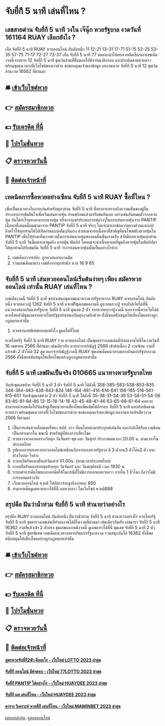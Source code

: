 # จับยี่กี 5 นาที เล่นที่ไหน ?
## เลขสายด่วน จับยี่กี 5 นาที วงใน เจ๊นุ๊ก หวยรัฐบาล งวดวันที่ 161164 RUAY เลือกยังไง ?
เบิ้ล จับยี่กี 5 นาที RUAY หวยออนไลน์ อันดับหนึ่ง 11
12-21
13-31
17-71
51-15
52-25
53-35
57-75
71-17
72-27
73-37
เบิ้ล จับยี่กี 5 นาที 77
ขอแนะนำให้คอหวยคัดเลือกเอาเลขเด็ดงวดนี้จากหวย 12 จับยี่กี 5 นาที ชุดเงินล้านที่ชื่นชอบไปพิจารณาอีกรอบ และฝากติดตามหวยลาว พร้อมชุดแนวทางที่เว็บไซต์ของเราด้วย
ขอขอบคุณเจ้าของข้อมูล
ผลงานหวย จับยี่กี 5 นาที 12 ชุดเงินล้านงวด 16562 ที่ผ่านมา


## 🛎 [เข้าเว็บไซต์หวย](https://bit.ly/3BG5bNw)
## 👉 [สมัครสมาชิกหวย](https://bit.ly/3BG5bNw)
## 💵 [รับเครดิต ที่นี่](https://bit.ly/3C3mvgS)
## 👑 [โปรโมชั่นหวย](https://bit.ly/3C3mvgS)
## 📋 [ตรวจหวยวันนี้](https://bit.ly/3C3mvgS)
## 📱 [ติดต่อเจ้าหน้าที่](https://bit.ly/3C3mvgS)

## เทคนิคการซื้อหวยอย่างเซียน จับยี่กี 5 นาที RUAY ซื้อที่ไหน ?
เพื่อเป็นแนวทางในการเล่นสำหรับทุกๆท่าน จับยี่กี 5 นาที ที่อยากจะทราบถึงความเห็นของผู้อื่นประกอบการตัดสินใจเพื่อเริ่มเล่นหวยหุ้น ท่านพร้อมแล้วมารับชมกันเลย
อย่างเช่นกันหมดตัวจากหวยหุ้น กันได้กำไรมหาศาลจากหวยหุ้น หรือการแชร์ประสบการณ์ต่างๆในการเล่นหวยหุ้นจาก PANTIP
เนื้อหาทั้งหมดนี้ผมนำมาจาก PANTIP จับยี่กี 5 นาที จริงๆ โดยจะนำเอาข้อความบางส่วนและแปะลิงค์ไว้ให้ทุกท่านได้ไปเปิดอ่านแบบเต็มๆกันเอง ด้วยผมจะย่อเนื้อหาที่สำคัญที่คนโพสต์ถึงหวยหุ้นใน PANTIP เพื่อให้ท่านเห็นภาพรวมในการเล่นหวยหุ้นของคนอื่นนั่นเองครับ
สวัสดีคอหวยหุ้นทุกท่าน จับยี่กี 5 นาที วันนี้ผมจะมาพูดถึง หวยหุ้น พันทิป โดยผมจะนำเนื้อหาคนที่พูดถึงหวยหุ้นในพันทิปมาให้ทุกท่านได้รับชมกัน จับยี่กี 5 นาที ว่าการเล่นหวยหุ้นนั้นเป็นอย่างไรบ้าง
1. เลขเด็ดอาจารย์ดัง  ถูกหวยหลายงวดติด
2. รวมเลขเด็ดมาแรง เลขดังจากทุกสำนัก หวย 16 9 65

## จับยี่กี 5 นาที เล่นหวยออนไลน์เริ่มต้นง่ายๆ เพียง สมัครหวยออนไลน์ เท่านั้น RUAY เล่นที่ไหน ?
เลขเด็ดงวดนี้ จับยี่กี 5 นาที ขอนำเสนอชุดเลขแนวทางหวยรัฐบาลจาก RUAY หวยออนไลน์ อันดับหนึ่ง หวยหลวงปู่ 1262 จับยี่กี 5 นาที แจกฟรีชุดเลขผลงานดี ดูหวยหลวงปู่ จากถ้ำลิเจียได้ที่นี่ แนวทางสลากกินแบ่งรัฐบาล จับยี่กี 5 นาที ชุดเลข 2 ตัว จากหวยหลวงปู่งวดนี้ นอกจากนี้ทางเว็บไซต์หวยไทยยังมีชุดเลขจากหวยไทยรัฐมาทำเสนอกันทุกงวดอีกด้วย ทั้งนี้ขอสนับสนุนให้เสี่ยงโชคอย่างถูกกฎหมายเท่านั้น
1. หวยฮานอยพิเศษออกผลยังไง ดูผลได้ที่ไหน

หวยไทยรัฐ จับยี่กี 5 นาที RUAY รวย หวยออนไลน์ เป็นชุดตารางเลขเด่นที่ทำผลงานได้ดีในงวดวันที่ 16 เมษายน 2566 ที่ผ่านมา เช่นเดียวกับ หวยอาจารย์ณัฏฐ์ 2566 เข้าต่อเนื่อง 2 งวดซ้อน งวดที่แล้วเข้า 2 ตัวโต๊ด 32 ดูหวยอาจารย์ณัฏฐ์งวดนี้ RUAY ชุดเลขเด็ดแนวทางสลากกินแบ่งรัฐบาลงวด 2566 ทั้งนี้ขอสนับสนุนให้เสี่ยงโชคอย่างถูกกฎหมายเท่านั้น

## จับยี่กี 5 นาที เลขฝันเป็นจริง 010665 แนวทางหวยรัฐบาลไทย
จับเข้าชุดเลขท้าย จับยี่กี 5 นาที 3 ตัว จับยี่กี 5 นาที ได้ดังนี้
358-385-583-538-853-835
348-384-483-438-843-834
146-164-461-416-614-641
156-165-516-561-615-651
จับเข้าชุดเลขท้าย 2 ตัว จับยี่กี 5 นาที ได้ดังนี้
35-38-31-34-36
53-58-51-54-56
83-85-81-84-86
13-15-18-14-16
43-45-48-41-46
63-65-68-61-64
คอหวยสามารถนำเลขเด็ดไปจับเข้าคู่เป็นแนวทางเสี่ยงโชคเพิ่มเติมได้อีกรอบ จับยี่กี 5 นาที และฝากติดตามหวยลาว พร้อมชุดแนวทางที่เว็บไซต์ของเราด้วย
ขอขอบคุณเจ้าของข้อมูล
ผลงานหวยปกเขียวงวด 2566 ที่ผ่านมา
1. เป็นการเล่นหวยล็อตเตอรี่ของ สปป. ลาว ที่คนไทยนำมาประยุกต์เล่นกัน และกำลังได้รับความนิยมเป็นอย่างมากใน ขณะนี้ สำหรับผู้ที่ต้องการเสี่ยงโชค
2. หวยลาวจะออกผลรางวัลทุก วันจันทร์-พุธ และ วันศุกร์ ประกาศผลเวลา 20.00 น. ตามเวลาในประเทศไทย
3. รูปแบบการแทงหวยลาวออนไลน์เหมือนกับการแทงหวยรัฐบาล มี 3 ตัวบน3 ตัวโต๊ด2 ตัว บน-ล่างวิ่งบน-วิ่งล่าง
4. ระบบเปิดรับเเทงตั้งเเต่วันเสาร์ 01.00น. (ตามเวลาประเทศไทย)
5. ระบบปิดรับแทงรอบสุดท้ายทุก วันจันทร์ และ วันพฤหัสบดี เวลา 1930 น.
6. ระบบทำการคืนโพยเเละเครดิตให้ในกรณีที่ไม่มีการออกผลหวยลาว ภายใน 1 ชั่วโมง ถือว่าไม่มีการออกผลรางวัล
7. เว็บหวยออนไลน์ หวยดี ให้อัตราจ่ายสูงถึงบาทละ 850
8. สามารถเช็คดูผลหวยลาวได้ที่นี้ ผลหวยลาว ในเว็บไซต์ หวยดี888

## สรุปคือ ฝันว่าน้ำท่วม จับยี่กี 5 นาที ทำนายว่าอย่างไร
สรุปคือ RUAY หวยออนไลน์ อันดับหนึ่ง ฝันว่าน้ำท่วม จับยี่กี 5 นาที ทำนายว่าอย่างไร หวยไทยรัฐ จับยี่กี 5 นาที ชุดตารางเลขเด่นที่ทำผลงานได้ดีในงวดที่ผ่านมา เช่นเดียวกันกับ เลขดารา จับยี่กี 5 นาที 16362 งวดที่แล้วเข้า 2 ตัวตรง ชุดเลขผลงานดีงวดนี้ ดูเลขดาราได้ที่นี่ ชุดเลข จับยี่กี 5 นาที 2 ตัว จับยี่กี 5 นาที สูตรพิเศษ เลขเด็ดแนวทางสลากกินแบ่งรัฐบาลงวด รวมสนุกกันได้ 16362 ทั้งนี้ขอสนับสนุนให้เสี่ยงโชคอย่างถูกกฎหมายเท่านั้น

## 🛎 [เข้าเว็บไซต์หวย](https://bit.ly/3BG5bNw)
## 👉 [สมัครสมาชิกหวย](https://bit.ly/3BG5bNw)
## 💵 [รับเครดิต ที่นี่](https://bit.ly/3C3mvgS)
## 👑 [โปรโมชั่นหวย](https://bit.ly/3C3mvgS)
## 📋 [ตรวจหวยวันนี้](https://bit.ly/3C3mvgS)
## 📱 [ติดต่อเจ้าหน้าที่](https://bit.ly/3C3mvgS)

#### [สูตรหวยจับยี่กี2ตัว คืออะไร - เว็บใหม่ LOTTO 2023 ล่าสุด](https://atom.io/themes/สูตรหวยจับยี่กี2ตัว%20คืออะไร%20-%20เว็บใหม่%20lotto%202023%20ล่าสุด)
#### [จับยี่กี ออนไลน์ มีคำตอบ - เว็บใหม่ 77LOTTO 2023 ล่าสุด](https://atom.io/themes/จับยี่กี%20ออนไลน์%20มีคำตอบ%20-%20เว็บใหม่%2077lotto%202023%20ล่าสุด)
#### [จับยี่กี PANTIP ได้อย่างไร - เว็บใหม่ HUAYDEE 2023 ล่าสุด](https://atom.io/themes/จับยี่กี%20pantip%20ได้อย่างไร%20-%20เว็บใหม่%20huaydee%202023%20ล่าสุด)
#### [จับยี่กี ผล เล่นที่ไหน - เว็บใหม่ HUAYDEE 2023 ล่าสุด](https://atom.io/themes/จับยี่กี%20ผล%20เล่นที่ไหน%20-%20เว็บใหม่%20huaydee%202023%20ล่าสุด)
#### [ตาราง วิเคราะห์ หวยยี่กี เล่นที่ไหน - เว็บใหม่ MAWINBET 2023 ล่าสุด](https://atom.io/themes/ตาราง%20วิเคราะห์%20หวยยี่กี%20เล่นที่ไหน%20-%20เว็บใหม่%20mawinbet%202023%20ล่าสุด)

[ผลบอลล่าสุด](https://siamsport.tv "ผลบอลล่าสุด"), [ดูบอลออนไลน์](https://siamsport.tv/ดูบอลสด "ดูบอลออนไลน์")